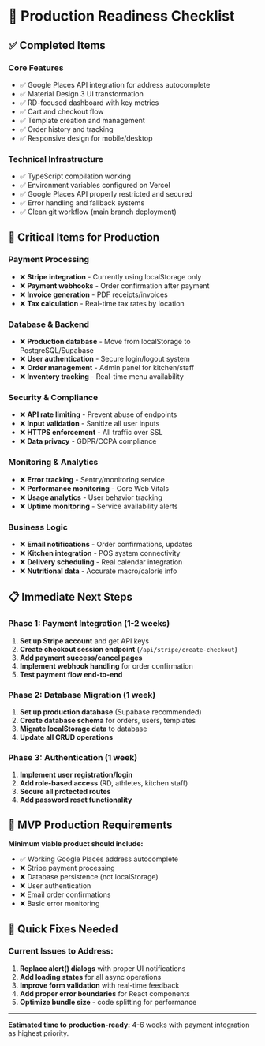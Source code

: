 # 🚀 Production Readiness Checklist

## ✅ Completed Items

### **Core Features**
- ✅ Google Places API integration for address autocomplete
- ✅ Material Design 3 UI transformation
- ✅ RD-focused dashboard with key metrics
- ✅ Cart and checkout flow
- ✅ Template creation and management
- ✅ Order history and tracking
- ✅ Responsive design for mobile/desktop

### **Technical Infrastructure**
- ✅ TypeScript compilation working
- ✅ Environment variables configured on Vercel
- ✅ Google Places API properly restricted and secured
- ✅ Error handling and fallback systems
- ✅ Clean git workflow (main branch deployment)

## 🚨 Critical Items for Production

### **Payment Processing**
- ❌ **Stripe integration** - Currently using localStorage only
- ❌ **Payment webhooks** - Order confirmation after payment
- ❌ **Invoice generation** - PDF receipts/invoices
- ❌ **Tax calculation** - Real-time tax rates by location

### **Database & Backend**
- ❌ **Production database** - Move from localStorage to PostgreSQL/Supabase
- ❌ **User authentication** - Secure login/logout system
- ❌ **Order management** - Admin panel for kitchen/staff
- ❌ **Inventory tracking** - Real-time menu availability

### **Security & Compliance**
- ❌ **API rate limiting** - Prevent abuse of endpoints
- ❌ **Input validation** - Sanitize all user inputs
- ❌ **HTTPS enforcement** - All traffic over SSL
- ❌ **Data privacy** - GDPR/CCPA compliance

### **Monitoring & Analytics**
- ❌ **Error tracking** - Sentry/monitoring service
- ❌ **Performance monitoring** - Core Web Vitals
- ❌ **Usage analytics** - User behavior tracking
- ❌ **Uptime monitoring** - Service availability alerts

### **Business Logic**
- ❌ **Email notifications** - Order confirmations, updates
- ❌ **Kitchen integration** - POS system connectivity
- ❌ **Delivery scheduling** - Real calendar integration
- ❌ **Nutritional data** - Accurate macro/calorie info

## 📋 Immediate Next Steps

### **Phase 1: Payment Integration (1-2 weeks)**
1. **Set up Stripe account** and get API keys
2. **Create checkout session endpoint** (`/api/stripe/create-checkout`)
3. **Add payment success/cancel pages**
4. **Implement webhook handling** for order confirmation
5. **Test payment flow end-to-end**

### **Phase 2: Database Migration (1 week)**
1. **Set up production database** (Supabase recommended)
2. **Create database schema** for orders, users, templates
3. **Migrate localStorage data** to database
4. **Update all CRUD operations**

### **Phase 3: Authentication (1 week)**
1. **Implement user registration/login**
2. **Add role-based access** (RD, athletes, kitchen staff)
3. **Secure all protected routes**
4. **Add password reset functionality**

## 🎯 MVP Production Requirements

**Minimum viable product should include:**
- ✅ Working Google Places address autocomplete
- ❌ Stripe payment processing
- ❌ Database persistence (not localStorage)
- ❌ User authentication
- ❌ Email order confirmations
- ❌ Basic error monitoring

## 🔧 Quick Fixes Needed

### **Current Issues to Address:**
1. **Replace alert() dialogs** with proper UI notifications
2. **Add loading states** for all async operations
3. **Improve form validation** with real-time feedback
4. **Add proper error boundaries** for React components
5. **Optimize bundle size** - code splitting for performance

---

**Estimated time to production-ready:** 4-6 weeks with payment integration as highest priority.